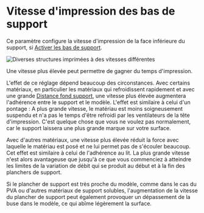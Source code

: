 Vitesse d'impression des bas de support
====
Ce paramètre configure la vitesse d'impression de la face inférieure du support, si [Activer les bas de support](../support/support_bottom_enable.md).

![Diverses structures imprimées à des vitesses différentes](../../../articles/images/speed_difference.png)

Une vitesse plus élevée peut permettre de gagner du temps d'impression.

L'effet de ce réglage dépend beaucoup des circonstances. Avec certains matériaux, en particulier les matériaux qui refroidissent rapidement et avec une grande [Distance fond support](../support/support_bottom_distance.md), une vitesse plus élevée augmentera l'adhérence entre le support et le modèle. L'effet est similaire à celui d'un pontage : A plus grande vitesse, le matériau est moins soigneusement suspendu et n'a pas le temps d'être refroidi par les ventilateurs de la tête d'impression. C'est quelque chose que vous ne voulez pas normalement, car le support laissera une plus grande marque sur votre surface.

Avec d'autres matériaux, une vitesse plus élevée réduit la force avec laquelle le matériau est posé et ne lui permet pas de s'écouler beaucoup. Cet effet est similaire à celui de l'adhérence au lit. La plus grande vitesse n'est alors avantageuse que jusqu'à ce que vous commenciez à atteindre les limites de la variation de débit qui se produit au début et à la fin des planchers de support.

Si le plancher de support est très proche du modèle, comme dans le cas du PVA ou d'autres matériaux de support solubles, l'augmentation de la vitesse du plancher de support peut également provoquer un dépassement de la buse dans le modèle, ce qui abîme légèrement la surface.

